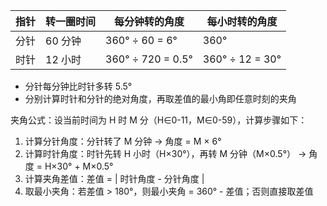 | 指针  | 转一圈时间 | 每分钟转的角度           | 每小时转的角度         |
| --- | ----- | ----------------- | --------------- |
| 分针  | 60 分钟 | 360° ÷ 60 = 6°    | 360°            |
| 时针  | 12 小时 | 360° ÷ 720 = 0.5° | 360° ÷ 12 = 30° |

* 分针每分钟比时针多转 5.5°
* 分别计算时针和分针的绝对角度，再取差值的最小角即任意时刻的夹角

夹角公式：设当前时间为 H 时 M 分（H∈0-11，M∈0-59），计算步骤如下：

1. 计算分针角度：分针转了 M 分钟 → 角度 = M × 6°
2. 计算时针角度：时针先转 H 小时（H×30°），再转 M 分钟（M×0.5°） → 角度 = H×30° + M×0.5°
3. 计算夹角差值：差值 = | 时针角度 - 分针角度 |
4. 取最小夹角：若差值 > 180°，则最小夹角 = 360° - 差值；否则直接取差值